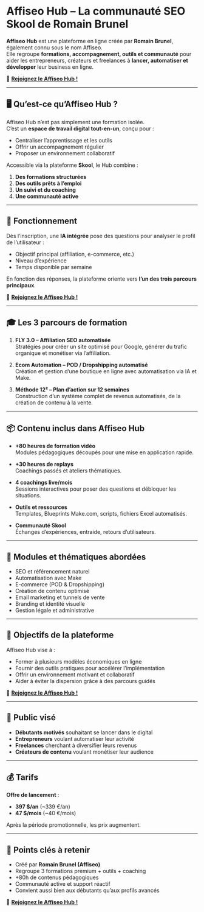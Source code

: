 # Affiseo Hub – La communauté SEO Skool de Romain Brunel

**Affiseo Hub** est une plateforme en ligne créée par **Romain Brunel**, également connu sous le nom Affiseo.  
Elle regroupe **formations, accompagnement, outils et communauté** pour aider les entrepreneurs, créateurs et freelances à **lancer, automatiser et développer** leur business en ligne.

📣 [**Rejoignez le Affiseo Hub !**](#https://taap.it/CLuHgu)

---

## 🖥️ Qu’est-ce qu’Affiseo Hub ?

Affiseo Hub n’est pas simplement une formation isolée.  
C’est un **espace de travail digital tout-en-un**, conçu pour :
- Centraliser l’apprentissage et les outils
- Offrir un accompagnement régulier
- Proposer un environnement collaboratif

Accessible via la plateforme **Skool**, le Hub combine :
1. **Des formations structurées**  
2. **Des outils prêts à l’emploi**  
3. **Un suivi et du coaching**  
4. **Une communauté active**  

---

## 🧠 Fonctionnement

Dès l’inscription, une **IA intégrée** pose des questions pour analyser le profil de l’utilisateur :
- Objectif principal (affiliation, e-commerce, etc.)
- Niveau d’expérience
- Temps disponible par semaine

En fonction des réponses, la plateforme oriente vers **l’un des trois parcours principaux**.

📣 [**Rejoignez le Affiseo Hub !**](#https://taap.it/CLuHgu)

---

## 🎓 Les 3 parcours de formation

1. **FLY 3.0 – Affiliation SEO automatisée**  
   Stratégies pour créer un site optimisé pour Google, générer du trafic organique et monétiser via l’affiliation.

2. **Ecom Automation – POD / Dropshipping automatisé**  
   Création et gestion d’une boutique en ligne avec automatisation via IA et Make.

3. **Méthode 12² – Plan d’action sur 12 semaines**  
   Construction d’un système complet de revenus automatisés, de la création de contenu à la vente.

---

## 📦 Contenu inclus dans Affiseo Hub

- **+80 heures de formation vidéo**  
  Modules pédagogiques découpés pour une mise en application rapide.

- **+30 heures de replays**  
  Coachings passés et ateliers thématiques.

- **4 coachings live/mois**  
  Sessions interactives pour poser des questions et débloquer les situations.

- **Outils et ressources**  
  Templates, Blueprints Make.com, scripts, fichiers Excel automatisés.

- **Communauté Skool**  
  Échanges d’expériences, entraide, retours d’utilisateurs.

---

## 📑 Modules et thématiques abordées

- SEO et référencement naturel
- Automatisation avec Make
- E-commerce (POD & Dropshipping)
- Création de contenu optimisé
- Email marketing et tunnels de vente
- Branding et identité visuelle
- Gestion légale et administrative

---

## 🎯 Objectifs de la plateforme

Affiseo Hub vise à :
- Former à plusieurs modèles économiques en ligne
- Fournir des outils pratiques pour accélérer l’implémentation
- Offrir un environnement motivant et collaboratif
- Aider à éviter la dispersion grâce à des parcours guidés

📣 [**Rejoignez le Affiseo Hub !**](#https://taap.it/CLuHgu)

---

## 👥 Public visé

- **Débutants motivés** souhaitant se lancer dans le digital  
- **Entrepreneurs** voulant automatiser leur activité  
- **Freelances** cherchant à diversifier leurs revenus  
- **Créateurs de contenu** voulant monétiser leur audience

---

## 💰 Tarifs

**Offre de lancement** :
- **397 $/an** (~339 €/an)  
- **47 $/mois** (~40 €/mois)  

Après la période promotionnelle, les prix augmentent.

---

## 📌 Points clés à retenir

- Créé par **Romain Brunel (Affiseo)**
- Regroupe 3 formations premium + outils + coaching
- +80h de contenus pédagogiques
- Communauté active et support réactif
- Convient aussi bien aux débutants qu’aux profils avancés

📣 [**Rejoignez le Affiseo Hub !**](#https://taap.it/CLuHgu)
